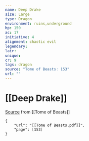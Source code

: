 ```yaml
---
name: Deep Drake
size: Large
type: Dragon
environment: ruins,underground
hp: 150
ac: 17
initiative: 4
alignment: chaotic evil
legendary: 
lair: 
unique: 
cr: 9
tags: dragon
source: "Tome of Beasts: 153"
url: ""
---
```

# [[Deep Drake]]

[Source](zotero://open-pdf/library/items/ULEQWHJM?page=153) from [[Tome of Beasts]]

```pdf
{
	"url": "[[Tome of Beasts.pdf]]",
	"page": [153]
}
```


